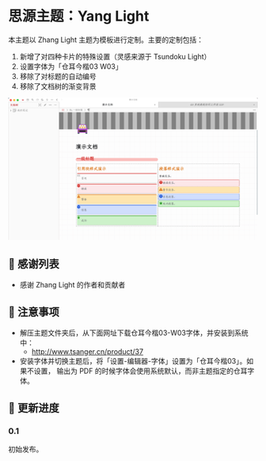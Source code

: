 # 思源主题：Yang Light

本主题以 Zhang Light 主题为模板进行定制。主要的定制包括：

1. 新增了对四种卡片的特殊设置（灵感来源于 Tsundoku Light）
2. 设置字体为「仓耳今楷03 W03」
3. 移除了对标题的自动编号
4. 移除了文档树的渐变背景

![效果预览](preview.png)

## 🙏 感谢列表

- 感谢 Zhang Light 的作者和贡献者

## 📌 注意事项

- 解压主题文件夹后，从下面网址下载仓耳今楷03-W03字体，并安装到系统中：
  - http://www.tsanger.cn/product/37
- 安装字体并切换主题后，将「设置-编辑器-字体」设置为「仓耳今楷03」。如果不设置，
  输出为 PDF 的时候字体会使用系统默认，而非主题指定的仓耳字体。

## 🎉 更新进度

### 0.1

初始发布。

